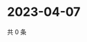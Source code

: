 # 2023-04-07

共 0 条

<!-- BEGIN WEIBO -->
<!-- 最后更新时间 Fri Apr 07 2023 00:14:57 GMT+0800 (China Standard Time) -->

<!-- END WEIBO -->

